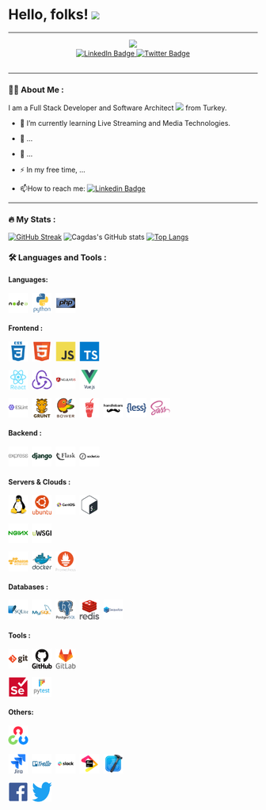 # Hello, folks! <img src="https://raw.githubusercontent.com/MartinHeinz/MartinHeinz/master/wave.gif" width="30px">

---

<div id="header" align="center">
  <img src="https://media.giphy.com/media/M9gbBd9nbDrOTu1Mqx/giphy.gif" width="100"/>
  <div id="badges">
    <a href="[your-linkedin-URL](https://www.linkedin.com/in/ckurultaykalkan/)">
      <img src="https://img.shields.io/badge/LinkedIn-blue?style=for-the-badge&logo=linkedin&logoColor=white" alt="LinkedIn Badge"/>
    </a>
    <a href="[your-twitter-URL](https://twitter.com/cKurultayKalkan)">
      <img src="https://img.shields.io/badge/Twitter-blue?style=for-the-badge&logo=twitter&logoColor=white" alt="Twitter Badge"/>
    </a>
  </div>
</div>

<div align="center">
  <img src="https://komarev.com/ghpvc/?username=cKurultayKalkan&style=flat-square&color=blue" alt=""/>
</div>

---

### :man_technologist: About Me :

I am a Full Stack Developer and Software Architect <img src="https://media.giphy.com/media/WUlplcMpOCEmTGBtBW/giphy.gif" width="30"> from Turkey. 

- 🌱 I’m currently learning Live Streaming and Media Technologies.

- :telescope: ...

- :seedling: ...

- :zap: In my free time, ...

- :mailbox:How to reach me: [![Linkedin Badge](https://img.shields.io/badge/-cKurultayKalkan-blue?style=flat&logo=Linkedin&logoColor=white)](https://www.linkedin.com/in/ckurultaykalkan/)


---

### :fire: My Stats :

[![GitHub Streak](http://github-readme-streak-stats.herokuapp.com?user=cKurultayKalkan&theme=dark&background=000000)](https://git.io/streak-stats)
![Cagdas's GitHub stats](https://github-readme-stats.vercel.app/api?username=cKurultayKalkan&layout=compact&show_icons=true&theme=vision-friendly-dark)
[![Top Langs](https://github-readme-stats.vercel.app/api/top-langs/?username=cKurultayKalkan&layout=compact&theme=vision-friendly-dark)](https://github.com/anuraghazra/github-readme-stats)

### :hammer_and_wrench: Languages and Tools :

#### Languages:

<img src="https://github.com/devicons/devicon/blob/master/icons/nodejs/nodejs-original-wordmark.svg" title="NodeJS" alt="NodeJS" width="40" height="40"/>&nbsp;
<img src="https://github.com/devicons/devicon/blob/master/icons/python/python-original-wordmark.svg" title="Python" alt="Python" width="40" height="40"/>&nbsp;
<img src="https://github.com/devicons/devicon/blob/master/icons/php/php-original.svg" title="PHP" alt="PHP" width="40" height="40"/>&nbsp;


#### Frontend :

 <img src="https://github.com/devicons/devicon/blob/master/icons/css3/css3-plain-wordmark.svg"  title="CSS3" alt="CSS" width="40" height="40"/>&nbsp;
 <img src="https://github.com/devicons/devicon/blob/master/icons/html5/html5-original.svg" title="HTML5" alt="HTML" width="40" height="40"/>&nbsp;
 <img src="https://github.com/devicons/devicon/blob/master/icons/javascript/javascript-original.svg" title="JavaScript" alt="JavaScript" width="40" height="40"/>&nbsp;
<img src="https://github.com/devicons/devicon/blob/master/icons/typescript/typescript-original.svg" title="Typescript" alt="Typescript " width="40" height="40"/>&nbsp;


 <img src="https://github.com/devicons/devicon/blob/master/icons/react/react-original-wordmark.svg" title="React" alt="React" width="40" height="40"/>&nbsp;
 <img src="https://github.com/devicons/devicon/blob/master/icons/redux/redux-original.svg" title="Redux" alt="Redux " width="40" height="40"/>&nbsp;
 <img src="https://github.com/devicons/devicon/blob/master/icons/angularjs/angularjs-original-wordmark.svg" title="Angularjs" alt="Angularjs " width="40" height="40"/>&nbsp;
<img src="https://github.com/devicons/devicon/blob/master/icons/vuejs/vuejs-original-wordmark.svg" title="Vuejs" alt="Vuejs" width="40" height="40"/>&nbsp;

<img src="https://github.com/devicons/devicon/blob/master/icons/eslint/eslint-original-wordmark.svg" title="Eslint" alt="Eslint " width="40" height="40"/>&nbsp;
<img src="https://github.com/devicons/devicon/blob/master/icons/grunt/grunt-original-wordmark.svg" title="Grunt" alt="Grunt " width="40" height="40"/>&nbsp;
<img src="https://github.com/devicons/devicon/blob/master/icons/bower/bower-original-wordmark.svg" title="Bower" alt="Bower " width="40" height="40"/>&nbsp;
<img src="https://github.com/devicons/devicon/blob/master/icons/gulp/gulp-plain.svg" title="Gulp" alt="Gulp " width="40" height="40"/>&nbsp;
<img src="https://github.com/devicons/devicon/blob/master/icons/handlebars/handlebars-original-wordmark.svg" title="Handlebars" alt="Handlebars " width="40" height="40"/>&nbsp;
<img src="https://github.com/devicons/devicon/blob/master/icons/less/less-plain-wordmark.svg" title="Less" alt="Less " width="40" height="40"/>&nbsp;
<img src="https://github.com/devicons/devicon/blob/master/icons/sass/sass-original.svg" title="Less" alt="Sass " width="40" height="40"/>&nbsp;


#### Backend :

<img src="https://github.com/devicons/devicon/blob/master/icons/express/express-original-wordmark.svg"  title="Express" alt="Express" width="40" height="40"/>&nbsp;
<img src="https://github.com/devicons/devicon/blob/master/icons/django/django-plain-wordmark.svg"  title="Django" alt="Django" width="40" height="40"/>&nbsp;
<img src="https://github.com/devicons/devicon/blob/master/icons/flask/flask-original-wordmark.svg"  title="Flash" alt="Flask" width="40" height="40"/>&nbsp;
<img src="https://github.com/devicons/devicon/blob/master/icons/socketio/socketio-original-wordmark.svg"  title="Socketio" alt="Socketio" width="40" height="40"/>&nbsp;


#### Servers & Clouds :
<img src="https://github.com/devicons/devicon/blob/master/icons/linux/linux-original.svg" title="Linux" alt="Linux" width="40" height="40"/>&nbsp;
<img src="https://github.com/devicons/devicon/blob/master/icons/ubuntu/ubuntu-plain-wordmark.svg" title="Ubuntu" alt="Ubuntu" width="40" height="40"/>&nbsp;
<img src="https://github.com/devicons/devicon/blob/master/icons/centos/centos-original-wordmark.svg" title="Centos" alt="Centos" width="40" height="40"/>&nbsp;
<img src="https://github.com/devicons/devicon/blob/master/icons/bash/bash-original.svg" title="Bash" alt="Bash" width="40" height="40"/>&nbsp;
  
<img src="https://github.com/devicons/devicon/blob/master/icons/nginx/nginx-original.svg" title="Nginx" alt="Nginx" width="40" height="40"/>&nbsp;
<img src="https://github.com/devicons/devicon/blob/master/icons/uwsgi/uwsgi-original.svg" title="UWSGI" alt="UWSGI" width="40" height="40"/>&nbsp;



<img src="https://github.com/devicons/devicon/blob/master/icons/amazonwebservices/amazonwebservices-plain-wordmark.svg" title="AWS" alt="AWS" width="40" height="40"/>&nbsp;
<img src="https://github.com/devicons/devicon/blob/master/icons/docker/docker-original-wordmark.svg" title="Docker" alt="Docker" width="40" height="40"/>&nbsp;
<img src="https://github.com/devicons/devicon/blob/master/icons/prometheus/prometheus-original-wordmark.svg"  title="Prometheus" alt="Prometheus" width="40" height="40"/>&nbsp;

#### Databases :

<img src="https://github.com/devicons/devicon/blob/master/icons/sqlite/sqlite-original-wordmark.svg" title="Sqlite"  alt="Sqlite" width="40" height="40"/>&nbsp;
<img src="https://github.com/devicons/devicon/blob/master/icons/mysql/mysql-original-wordmark.svg" title="MySQL"  alt="MySQL" width="40" height="40"/>&nbsp;
<img src="https://github.com/devicons/devicon/blob/master/icons/postgresql/postgresql-original-wordmark.svg" title="PostgreSQL"  alt="PostgreSQL" width="40" height="40"/>&nbsp;
<img src="https://github.com/devicons/devicon/blob/master/icons/redis/redis-original-wordmark.svg" title="Redis"  alt="Redis" width="40" height="40"/>&nbsp;
<img src="https://github.com/devicons/devicon/blob/master/icons/sequelize/sequelize-original-wordmark.svg" title="Sequelize" alt="Sequelize" width="40" height="40"/>&nbsp;


#### Tools :

<img src="https://github.com/devicons/devicon/blob/master/icons/git/git-original-wordmark.svg" title="Git" alt="Git" width="40" height="40"/>&nbsp;
<img src="https://github.com/devicons/devicon/blob/master/icons/github/github-original-wordmark.svg" title="Github" alt="Github" width="40" height="40"/>&nbsp;
<img src="https://github.com/devicons/devicon/blob/master/icons/gitlab/gitlab-original-wordmark.svg" title="Gitlab" alt="Gitlab" width="40" height="40"/>&nbsp;

<img src="https://github.com/devicons/devicon/blob/master/icons/selenium/selenium-original.svg" title="Selenium" alt="Selenium" width="40" height="40"/>&nbsp;
<img src="https://github.com/devicons/devicon/blob/master/icons/pytest/pytest-original-wordmark.svg" title="PyTest" alt="PyTest" width="40" height="40"/>&nbsp;

#### Others:
<img src="https://github.com/devicons/devicon/blob/master/icons/opencv/opencv-original.svg" title="OpenCV" alt="OpenCV" width="40" height="40"/>&nbsp;

<img src="https://github.com/devicons/devicon/blob/master/icons/jira/jira-original-wordmark.svg" title="Jira" alt="Jira" width="40" height="40"/>&nbsp;
<img src="https://github.com/devicons/devicon/blob/master/icons/trello/trello-plain-wordmark.svg" title="Trello" alt="Trello" width="40" height="40"/>&nbsp;
<img src="https://github.com/devicons/devicon/blob/master/icons/slack/slack-original-wordmark.svg" title="Slack" alt="Slack" width="40" height="40"/>&nbsp;
<img src="https://github.com/devicons/devicon/blob/master/icons/jetbrains/jetbrains-original.svg" title="JetBrains" alt="JetBrains" width="40" height="40"/>&nbsp;
<img src="https://github.com/devicons/devicon/blob/master/icons/xcode/xcode-original.svg" title="Xcode" alt="Xcode" width="40" height="40"/>&nbsp;

<img src="https://github.com/devicons/devicon/blob/master/icons/facebook/facebook-original.svg" title="Facebook" alt="Facebook" width="40" height="40"/>&nbsp;
<img src="https://github.com/devicons/devicon/blob/master/icons/twitter/twitter-original.svg" title="Twitter" alt="Twitter" width="40" height="40"/>&nbsp;


<!--
**cKurultayKalkan/cKurultayKalkan** is a ✨ _special_ ✨ repository because its `README.md` (this file) appears on your GitHub profile.

Here are some ideas to get you started:

- 🔭 I’m currently working on ...
- 🌱 I’m currently learning ...
- 👯 I’m looking to collaborate on ...
- 🤔 I’m looking for help with ...
- 💬 Ask me about ...
- 😄 Pronouns: ...
- ⚡ Fun fact: ...

-->
